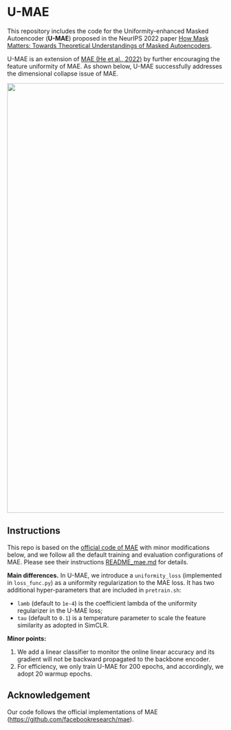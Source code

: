 # U-MAE

This repository includes the code for the Uniformity-enhanced Masked Autoencoder (**U-MAE**) proposed in the NeurIPS 2022 paper [How Mask Matters: Towards Theoretical Understandings of Masked Autoencoders](https://openreview.net/pdf?id=WOppMAJtvhv). 

U-MAE is an extension of [MAE (He et al., 2022)](https://arxiv.org/pdf/2111.06377.pdf) by further encouraging the feature uniformity of MAE. As shown below, U-MAE successfully addresses the dimensional collapse issue of MAE.

<p align="center">
  <img src="https://user-images.githubusercontent.com/16850758/195980285-48985231-fc68-40a1-b2d3-81462c5f868a.png" width="1000">
</p>


## Instructions
This repo is based on the [official code of MAE](https://github.com/facebookresearch/mae) with minor modifications below, and we follow all the default training and evaluation configurations of MAE. Please see their instructions [README_mae.md](README_mae.md) for details.

**Main differences.** In U-MAE, we introduce a ``uniformity_loss``  (implemented in ``loss_func.py``) as a uniformity regularization to the MAE loss. It has two  additional hyper-parameters that are included in ``pretrain.sh``:
* ``lamb`` (default to ``1e-4``) is the coefficient lambda of the uniformity regularizer in the U-MAE loss;
* ``tau`` (default to ``0.1``) is a temperature parameter to scale the feature similarity as adopted in SimCLR. 

**Minor points:**
1. We add a linear classifier to monitor the online linear accuracy and its gradient will not be backward propagated to the backbone encoder.
2. For efficiency, we only train U-MAE for 200 epochs, and accordingly, we adopt 20 warmup epochs.

## Acknowledgement

Our code follows the official implementations of MAE (https://github.com/facebookresearch/mae).
